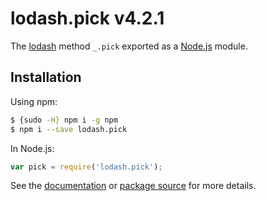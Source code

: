 # lodash.pick v4.2.1

The [lodash](https://lodash.com/) method `_.pick` exported as a [Node.js](https://nodejs.org/) module.

## Installation

Using npm:
```bash
$ {sudo -H} npm i -g npm
$ npm i --save lodash.pick
```

In Node.js:
```js
var pick = require('lodash.pick');
```

See the [documentation](https://lodash.com/docs#pick) or [package source](https://github.com/lodash/lodash/blob/4.2.1-npm-packages/lodash.pick) for more details.
